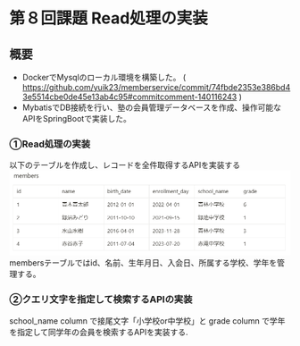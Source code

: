 # 第８回課題 Read処理の実装
## 概要
- DockerでMysqlのローカル環境を構築した。
  ( https://github.com/yuik23/memberservice/commit/74fbde2353e386bd43e5514cbe0de45e13ab4c95#commitcomment-140116243 )
- MybatisでDB接続を行い、塾の会員管理データベースを作成、操作可能なAPIをSpringBootで実装した。

### ①Read処理の実装
以下のテーブルを作成し、レコードを全件取得するAPIを実装する
![img.png](img.png)
membersテーブルではid、名前、生年月日、入会日、所属する学校、学年を管理する。

### ②クエリ文字を指定して検索するAPIの実装
school_name column で接尾文字「小学校or中学校」と grade column で学年を指定して同学年の会員を検索するAPIを実装する.
